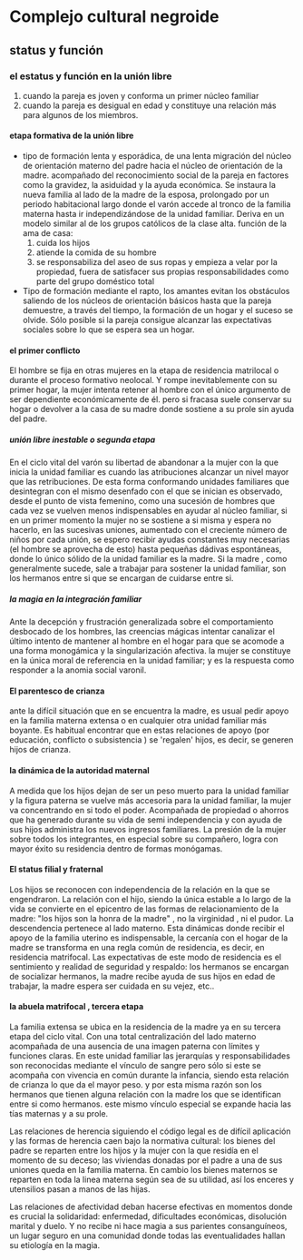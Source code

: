 
# Complejo cultural negroide
## status y función
### el estatus y función en la unión libre 

1) cuando la pareja es joven y conforma un primer núcleo familiar
2) cuando la pareja es desigual en edad y constituye una relación más para algunos de los miembros.
#### etapa formativa de la unión libre
+ tipo de formación lenta y esporádica, de una lenta migración del núcleo de orientación materno del padre hacia el núcleo de orientación de la madre. acompañado del reconocimiento social de la pareja en factores como la gravidez, la asiduidad y la ayuda económica.  Se instaura la nueva familia al lado de la madre de la esposa, prolongado por un periodo habitacional largo donde el varón accede al tronco de la familia materna hasta ir independizándose de la unidad familiar. Deriva en un modelo similar al de los grupos católicos de la clase alta. 
	función de la ama de casa: 
	1) cuida los hijos
	2) atiende la comida de su hombre
	3) se responsabiliza del aseo de sus ropas y empieza a velar por la propiedad, fuera de satisfacer sus propias responsabilidades como parte del grupo doméstico total
+ Tipo de formación mediante el rapto, los amantes evitan los obstáculos saliendo de los núcleos de orientación básicos hasta que la pareja demuestre, a través del tiempo, la formación de un hogar y el suceso se olvide. Sólo posible si la pareja consigue alcanzar las expectativas sociales sobre lo que se espera sea un hogar. 
#### el primer conflicto
El hombre se fija en otras mujeres en la etapa de residencia matrilocal o durante el proceso formativo neolocal. Y rompe inevitablemente con su primer hogar, la mujer intenta retener al hombre con el único argumento de ser dependiente económicamente de él. pero si fracasa suele conservar su hogar o devolver a la casa de su madre donde sostiene a su prole sin ayuda del padre. 
##### unión libre inestable o segunda etapa
En el ciclo vital del varón su libertad de abandonar a la mujer con la que inicia la unidad familiar es cuando las atribuciones alcanzar un nivel mayor que las retribuciones. De esta forma conformando unidades familiares que desintegran con el mismo desenfado con el que se inician es observado, desde el punto de vista femenino, como una sucesión de hombres que cada vez se vuelven menos indispensables en ayudar al núcleo familiar, si en un primer momento la mujer no se sostiene a si misma y espera no hacerlo, en las sucesivas uniones, aumentado con el creciente número de niños por cada unión, se espero recibir ayudas constantes muy necesarias (el hombre se aprovecha de esto) hasta pequeñas dádivas espontáneas, donde lo único sólido de la unidad familiar es la madre.   Si la madre , como generalmente sucede, sale a trabajar para sostener la unidad familiar, son los hermanos entre si que se encargan de cuidarse entre si. 
##### la magia en la integración familiar

Ante la decepción y frustración generalizada sobre el comportamiento desbocado de los hombres, las creencias mágicas intentar canalizar el último intento de mantener al hombre en el hogar para que se acomode a una forma monogámica y la singularización afectiva. la mujer se constituye en la única moral de referencia en la unidad familiar; y es la respuesta como responder a la anomia social varonil. 
#### El parentesco de crianza
ante la difícil situación que en se encuentra la madre, es usual pedir apoyo en la familia materna extensa o en cualquier otra unidad familiar más boyante. Es habitual encontrar que en estas relaciones de apoyo (por educación, conflicto o subsistencia ) se 'regalen' hijos, es decir, se generen hijos de crianza. 
#### la dinámica de la autoridad maternal

A medida que los hijos dejan de ser un peso muerto para la unidad familiar y la figura paterna se vuelve más accesoria para la unidad familiar, la mujer va concentrando en si todo el poder. Acompañada de propiedad o ahorros que ha generado durante su vida de semi independencia y con ayuda de sus hijos administra los nuevos ingresos familiares. La presión de la mujer sobre todos los integrantes, en especial sobre su compañero, logra con mayor éxito su residencia dentro de formas monógamas. 
#### El status filial y fraternal

Los hijos se reconocen con independencia de la relación en la que se engendraron. La relación con el hijo, siendo la única estable a lo largo de la vida se convierte en el epicentro de las formas de relacionamiento de la madre: "los hijos son la honra de la madre" , no la virginidad , ni el pudor. La descendencia pertenece al lado materno. Esta dinámicas donde recibir el apoyo de la familia uterino es indispensable, la cercanía con el hogar de la madre se transforma en una regla común de residencia, es decir, en residencia matrifocal. Las expectativas de este modo de residencia es el sentimiento y realidad de seguridad y respaldo: los hermanos se encargan de socializar hermanos, la madre recibe ayuda de sus hijos en edad de trabajar, la madre espera ser cuidada en su vejez, etc.. 

#### la abuela matrifocal , tercera etapa

La familia extensa se ubica en la residencia de la madre ya en su tercera etapa del ciclo vital. Con una total centralización del lado materno acompañada de una ausencia de una imagen paterna con límites y funciones claras. En este unidad familiar las jerarquías y responsabilidades son reconocidas mediante el vínculo de sangre pero sólo si este se acompaña con vivencia en común durante la infancia, siendo esta relación de crianza lo que da el mayor peso. y por esta misma razón son los hermanos que tienen alguna relación con la madre los que se identifican entre si como hermanos. este mismo vínculo especial se expande hacia las tías maternas y a su prole. 


Las relaciones de herencia siguiendo el código legal es de difícil aplicación y las formas de herencia caen bajo la normativa cultural: los bienes del padre se reparten entre los hijos y la mujer con la que residía en el momento de su deceso; las viviendas donadas por el padre a una de sus uniones queda en la familia materna. En cambio los bienes maternos se reparten en toda la linea materna según sea de su utilidad, así los enceres  y utensilios pasan a manos de las hijas.

Las relaciones de afectividad deban hacerse efectivas en momentos donde es crucial la solidaridad: enfermedad, dificultades económicas, disolución marital y duelo. Y no recibe ni hace magia a sus parientes consanguíneos, un lugar seguro en una comunidad donde todas las eventualidades hallan su etiología en la magia. 








